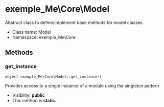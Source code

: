 exemple_Me\Core\Model
===============

Abstract class to define/implement base methods for model classes




* Class name: Model
* Namespace: exemple_Me\Core







Methods
-------


### get_instance

    object exemple_Me\Core\Model::get_instance()

Provides access to a single instance of a module using the singleton pattern



* Visibility: **public**
* This method is **static**.



